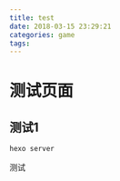 ```yaml
---
title: test
date: 2018-03-15 23:29:21
categories: game
tags:
---
```

# 测试页面

## 测试1

``` bash
hexo server
```

<!-- more -->
测试